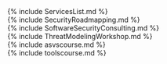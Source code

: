 ---
---

<div class="servicepadding">

<div id="serviceslist" class="evenrow">
{% include ServicesList.md %}
</div>

<div id="roadmapping" class="oddrow">
{% include SecurityRoadmapping.md %}
</div>

<div id="consulting" class="evenrow">
{% include SoftwareSecurityConsulting.md %}
</div>

<div id="tmworkshop" class="oddrow">
{% include ThreatModelingWorkshop.md %}
</div>

<div id="asvstraining" class="evenrow">
{% include asvscourse.md %}
</div>

<div id="toolstraining" class="oddrow">
{% include toolscourse.md %}
</div>


</div>